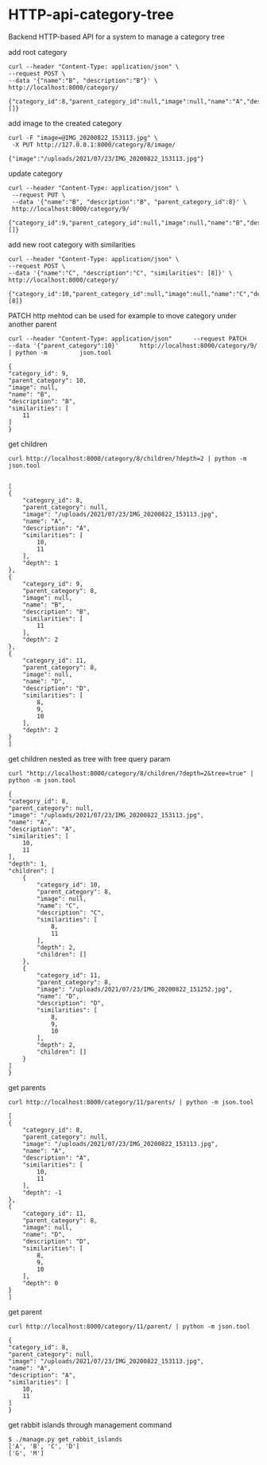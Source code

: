 # HTTP-api-category-tree
Backend HTTP-based API for a system to manage a category tree

add root category

    curl --header "Content-Type: application/json" \
    --request POST \
    --data '{"name":"B", "description":"B"}' \
    http://localhost:8000/category/
    
    {"category_id":8,"parent_category_id":null,"image":null,"name":"A","description":"A","similarities":[]}  
add image to the created category

    curl -F "image=@IMG_20200822_153113.jpg" \
     -X PUT http://127.0.0.1:8000/category/8/image/

    {"image":"/uploads/2021/07/23/IMG_20200822_153113.jpg"}

update category

    curl --header "Content-Type: application/json" \
     --request PUT \
     --data '{"name":"B", "description":"B", "parent_category_id":8}' \
     http://localhost:8000/category/9/

    {"category_id":9,"parent_category_id":null,"image":null,"name":"B","description":"B","similarities":[]}

add new root category with similarities

    curl --header "Content-Type: application/json" \
    --request POST \
    --data '{"name":"C", "description":"C", "similarities": [8]}' \
    http://localhost:8000/category/

    {"category_id":10,"parent_category_id":null,"image":null,"name":"C","description":"C","similarities":[8]}

PATCH http mehtod can be used for example to move category under another parent

    curl --header "Content-Type: application/json"      --request PATCH      --data '{"parent_category":10}'      http://localhost:8000/category/9/ | python -m         json.tool

    {
    "category_id": 9,
    "parent_category": 10,
    "image": null,
    "name": "B",
    "description": "B",
    "similarities": [
        11
    ]
    }


get children

    curl http://localhost:8000/category/8/children/?depth=2 | python -m json.tool


    [
    {
        "category_id": 8,
        "parent_category": null,
        "image": "/uploads/2021/07/23/IMG_20200822_153113.jpg",
        "name": "A",
        "description": "A",
        "similarities": [
            10,
            11
        ],
        "depth": 1
    },
    {
        "category_id": 9,
        "parent_category": 8,
        "image": null,
        "name": "B",
        "description": "B",
        "similarities": [
            11
        ],
        "depth": 2
    },
    {
        "category_id": 11,
        "parent_category": 8,
        "image": null,
        "name": "D",
        "description": "D",
        "similarities": [
            8,
            9,
            10
        ],
        "depth": 2
    }
    ]

get children nested as tree with tree query param
    
    curl "http://localhost:8000/category/8/children/?depth=2&tree=true" | python -m json.tool

    {
    "category_id": 8,
    "parent_category": null,
    "image": "/uploads/2021/07/23/IMG_20200822_153113.jpg",
    "name": "A",
    "description": "A",
    "similarities": [
        10,
        11
    ],
    "depth": 1,
    "children": [
        {
            "category_id": 10,
            "parent_category": 8,
            "image": null,
            "name": "C",
            "description": "C",
            "similarities": [
                8,
                11
            ],
            "depth": 2,
            "children": []
        },
        {
            "category_id": 11,
            "parent_category": 8,
            "image": "/uploads/2021/07/23/IMG_20200822_151252.jpg",
            "name": "D",
            "description": "D",
            "similarities": [
                8,
                9,
                10
            ],
            "depth": 2,
            "children": []
        }
    ]
    }


get parents

    curl http://localhost:8000/category/11/parents/ | python -m json.tool
    
    [
    {
        "category_id": 8,
        "parent_category": null,
        "image": "/uploads/2021/07/23/IMG_20200822_153113.jpg",
        "name": "A",
        "description": "A",
        "similarities": [
            10,
            11
        ],
        "depth": -1
    },
    {
        "category_id": 11,
        "parent_category": 8,
        "image": null,
        "name": "D",
        "description": "D",
        "similarities": [
            8,
            9,
            10
        ],
        "depth": 0
    }
    ]

get parent

    curl http://localhost:8000/category/11/parent/ | python -m json.tool

    {
    "category_id": 8,
    "parent_category": null,
    "image": "/uploads/2021/07/23/IMG_20200822_153113.jpg",
    "name": "A",
    "description": "A",
    "similarities": [
        10,
        11
    ]
    }
 

get rabbit islands through management command

    $ ./manage.py get_rabbit_islands
    ['A', 'B', 'C', 'D']
    ['G', 'M']


